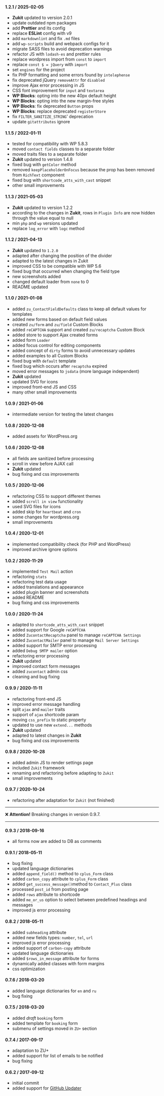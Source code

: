 #### 1.2.1 / 2025-02-05

* __Zukit__ updated to version 2.0.1
* update outdated npm packages
* add __Prettier__ and its config
* replace __ESLint__ config with v9
* add `markdownlint` and fix `.md` files
* add `wp-scripts` build and webpack configs for it
* migrate SASS files to avoid deprecation warnings
* refactor JS  with `lodash-es` and prettier rules
* replace wordpress import from `const` to `import`
* replace `const $ = jQuery` with `import`
* set `engines` for the project
* fix PHP formatting and some errors found by `intelephense`
* fix deprecated jQuery `removeAttr` for `disabled`
* improve Ajax error processing in JS
* CSS font improvement for `input` and `textarea`
* __WP Blocks__: opting into the new 40px default height
* __WP Blocks__: opting into the new margin-free styles
* __WP Blocks__: fix deprecated `Button` props
* __WP Blocks__: replace deprecated `registerStore`
* fix `FILTER_SANITIZE_STRING`' deprecation
* update `gitattributes` ignore

#### 1.1.5 / 2022-01-11

* tested for compatibility with WP 5.8.3
* moved `contact fields` classes to a separate folder
* moved traits files to a separate folder
* __Zukit__ updated to version 1.4.8
* fixed bug with `getColor` method
* removed `keepPlaceholderOnFocus` because the prop has been removed from `RichText` component
* fixed bug with `shortcode_atts_with_cast` snippet
* other small improvements

#### 1.1.3 / 2021-05-03

* __Zukit__ updated to version 1.2.2
* according to the changes in __Zukit__, rows in `Plugin Info` are now hidden through the value equal to null
* min `php` and `wp` versions updated
* replace `log_error` with `logc` method

#### 1.1.2 / 2021-04-13

* __Zukit__ updated to `1.2.0`
* adapted after changing the position of the divider
* adapted to the latest changes in Zukit
* improved CSS to be compatible with WP 5.6
* fixed bug that occurred when changing the field type
* new screenshots added
* changed default loader from `none` to 0
* README updated

#### 1.1.0 / 2021-01-08

* added `zu_ContactFieldDefaults` class to keep all default values for templates
* added new forms based on default field values
* created `zu/form` and `zu/field` Сustom Blocks
* added `reCAPTCHA` support and created `zu/recaptcha` Custom Block
* added store to support Ajax created forms
* added form `Loader`
* added focus control for editing components
* added concept of `dirty` forms to avoid unnecessary updates
* added examples to all Custom Blocks
* fixed bug with `default` template
* fixed bug which occurs after `recaptcha` expired
* moved error messages to `jsdata` (more language independent)
* __Zukit__ updated
* updated SVG for icons
* improved front-end JS and CSS
* many other small improvements

#### 1.0.9 / 2021-01-06

* intermediate version for testing the latest changes

#### 1.0.8 / 2020-12-08

* added assets for WordPress.org

#### 1.0.6 / 2020-12-08

* all fields are sanitized before processing
* scroll in view before AJAX call
* __Zukit__ updated
* bug fixing and css improvements

#### 1.0.5 / 2020-12-06

* refactoring CSS to support different themes
* added `scroll in view` functionality
* used SVG files for icons
* added skip for `heartbeat` and `cron`
* some changes for wordpress.org
* small improvements

#### 1.0.4 / 2020-12-01

* implemented compatibility check (for PHP and WordPress)
* improved archive ignore options

#### 1.0.2 / 2020-11-29

* implemented `Test Mail` action
* refactoring `stats`
* refactoring test data usage
* added translations and appearance
* added plugin banner and screenshots
* added README
* bug fixing and css improvements

#### 1.0.0 / 2020-11-24

* adapted to `shortcode_atts_with_cast` snippet
* added support for Google `reCAPTCHA`
* added `ZucontactRecaptcha` panel to manage `reCAPTCHA Settings`
* added `ZucontactMailer` panel to manage `Mail Server Settings`
* added support for SMTP error processing
* added `Debug SMTP mailer` option
* refactoring error processing
* __Zukit__ updated
* improved contact form messages
* added `zucontact` admin css
* cleaning and bug fixing

#### 0.9.9 / 2020-11-11

* refactoring front-end JS
* improved error message handling
* split `ajax` and `mailer` traits
* support of `ajax` shortcode param
* moving `css_prefix` to static property
* updated to use new `extend...` methods
* __Zukit__ updated
* adapted to latest changes in __Zukit__
* bug fixing and css improvements

#### 0.9.8 / 2020-10-28

* added admin JS to render settings page
* included `Zukit` framework
* renaming and refactoring before adapting to `Zukit`
* small improvements

#### 0.9.7 / 2020-10-24

* refactoring after adaptation for `Zukit` (not finished)

---

&#x274C;  __Attention!__ Breaking changes in version 0.9.7.

---

#### 0.9.3 / 2018-09-16

* all forms now are added to DB as comments

#### 0.9.1 / 2018-05-11

* bug fixing
* updated language dictionaries
* added `append_field()` method to `cplus_Form` class
* added `carbon_copy` attribute to `cplus_Form` class
* added `get_success_message()`method to `Contact_Plus` class
* processed `post_id` from posting page
* added `rows` attribute to shortcode
* added `me_or_us` option to select between predefined headings and messages
* improved  js error processing

#### 0.8.2 / 2018-05-11

* added `subheading` attribute
* added new fields types: `number`, `tel`, `url`
* improved  js error processing
* added support of `carbon-copy` attribute
* updated language dictionaries
* added `$rows_in_message` attribute for forms
* dynamically added classes with form margins
* css optimization

#### 0.7.6 / 2018-03-20

* added language dictionaries for `en` and `ru`
* bug fixing

#### 0.7.5 / 2018-03-20

* added _draft_ `booking` form
* added template for `booking` form
* submenu of settings moved in `ZU+` section

#### 0.7.4 / 2017-09-17

* adaptation to ZU+
* added support for list of emails to be notified
* bug fixing

#### 0.6.2 / 2017-09-12

* initial commit
* added support for [GitHub Updater](https://github.com/afragen/github-updater/)
